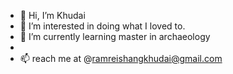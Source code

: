 - 👋 Hi, I’m Khudai
- 👀 I’m interested in doing what I loved to.
- 🌱 I’m currently learning master in archaeology
- 
- 📫 reach me at @ramreishangkhudai@gmail.com

<!---
Khudai2000/ I'm here to help Pursuing history and archaeology students to provide simple and short notes ❣️
